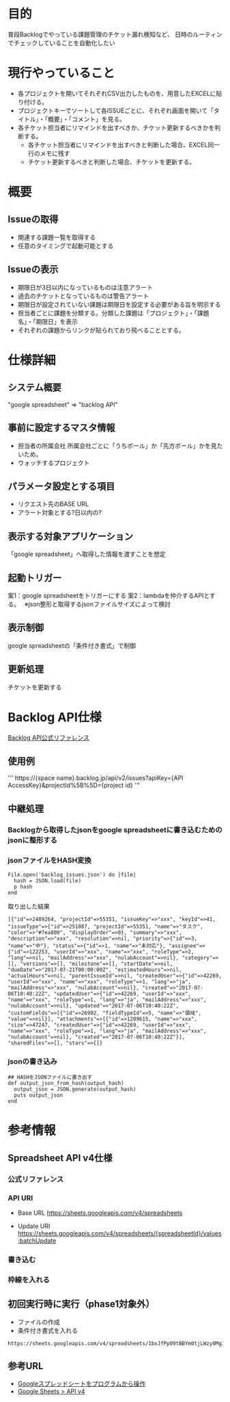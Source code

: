 # 目的
普段Backlogでやっている課題管理のチケット漏れ検知など、
日時のルーティンでチェックしていることを自動化したい

# 現行やっていること
- 各プロジェクトを開いてそれぞれCSV出力したものを、用意したEXCELに貼り付ける。
- プロジェクトキーでソートして各ISSUEごとに、それぞれ画面を開いて「タイトル」・「概要」・「コメント」を見る。
- 各チケット担当者にリマインドを出すべきか、チケット更新するべきかを判断する。
  - 各チケット担当者にリマインドを出すべきと判断した場合、EXCEL同一行のメモに残す
  - チケット更新するべきと判断した場合、チケットを更新する。

# 概要
## Issueの取得
- 関連する課題一覧を取得する
- 任意のタイミングで起動可能とする

## Issueの表示
- 期限日が3日以内になっているものは注意アラート
- 過去のチケットとなっているものは警告アラート
- 期限日が設定されていない課題は期限日を設定する必要がある旨を明示する
- 担当者ごとに課題を分類する。分類した課題は「プロジェクト」・「課題名」・「期限日」を表示
- それぞれの課題からリンクが貼られており飛べることとする。

# 仕様詳細
## システム概要
"google spreadsheet" => "backlog API"

## 事前に設定するマスタ情報
- 担当者の所属会社
所属会社ごとに「うちボール」か「先方ボール」かを見たいため。
- ウォッチするプロジェクト

## パラメータ設定とする項目
- リクエスト先のBASE URL
- アラート対象とする?日以内の?

## 表示する対象アプリケーション
「google spreadsheet」へ取得した情報を渡すことを想定

## 起動トリガー
案1：google spreadsheetをトリガーにする
案2：lambdaを仲介するAPIとする。　
※json整形と取得するjsonファイルサイズによって検討

## 表示制御
google spreadsheetの「条件付き書式」で制御

## 更新処理
チケットを更新する

# Backlog API仕様
[Backlog API公式リファレンス](https://developer.nulab-inc.com/ja/docs/backlog/)

## 使用例

'''
https://{space name}.backlog.jp/api/v2/issues?apiKey={API AccessKey}&projectId%5B%5D={project id}
'''

## 中継処理
### Backlogから取得したjsonをgoogle spreadsheetに書き込むためのjsonに整形する

### jsonファイルをHASH変換

```
File.open('backlog_issues.json') do |file|
  hash = JSON.load(file)
  p hash
end
```

取り出した結果
```
[{"id"=>2489264, "projectId"=>55351, "issueKey"=>"xxx", "keyId"=>41, "issueType"=>{"id"=>251087, "projectId"=>55351, "name"=>"タスク", "color"=>"#7ea800", "displayOrder"=>0}, "summary"=>"xxx", "description"=>"xxx", "resolution"=>nil, "priority"=>{"id"=>3, "name"=>"中"}, "status"=>{"id"=>1, "name"=>"未対応"}, "assignee"=>{"id"=>122253, "userId"=>"xxx", "name"=>"xxx", "roleType"=>2, "lang"=>nil, "mailAddress"=>"xxx", "nulabAccount"=>nil}, "category"=>[], "versions"=>[], "milestone"=>[], "startDate"=>nil, "dueDate"=>"2017-07-21T00:00:00Z", "estimatedHours"=>nil, "actualHours"=>nil, "parentIssueId"=>nil, "createdUser"=>{"id"=>42269, "userId"=>"xxx", "name"=>"xxx", "roleType"=>1, "lang"=>"ja", "mailAddress"=>"xxx", "nulabAccount"=>nil}, "created"=>"2017-07-06T10:40:22Z", "updatedUser"=>{"id"=>42269, "userId"=>"xxx", "name"=>"xxx", "roleType"=>1, "lang"=>"ja", "mailAddress"=>"xxx", "nulabAccount"=>nil}, "updated"=>"2017-07-06T10:40:22Z", "customFields"=>[{"id"=>26992, "fieldTypeId"=>5, "name"=>"領域", "value"=>nil}], "attachments"=>[{"id"=>1209615, "name"=>"xxx", "size"=>47247, "createdUser"=>{"id"=>42269, "userId"=>"xxx", "name"=>"xxx", "roleType"=>1, "lang"=>"ja", "mailAddress"=>"xxx", "nulabAccount"=>nil}, "created"=>"2017-07-06T10:40:22Z"}], "sharedFiles"=>[], "stars"=>[]}
```
###

### jsonの書き込み

```
## HASHをJSONファイルに書き出す
def output_json_from_hash(output_hash)
  output_json = JSON.generate(output_hash)
  puts output_json
end
```

# 参考情報
## Spreadsheet API v4仕様
### 公式リファレンス

### API URI
* Base URL https://sheets.googleapis.com/v4/spreadsheets

* Update URI
https://sheets.googleapis.com/v4/spreadsheets/{spreadsheetId}/values:batchUpdate

### 書き込む

### 枠線を入れる

## 初回実行時に実行（phase1対象外）
* ファイルの作成
* 条件付き書式を入れる

```
https://sheets.googleapis.com/v4/spreadsheets/1bxJfPp09tBBYm0tjLWzy0MgInzWw_W1wtzwyEf8CTqM:batchUpdate
```

## 参考URL
* [Googleスプレッドシートをプログラムから操作](http://qiita.com/howdy39/items/ca719537bba676dce1cf)
* [Google Sheets > API v4](https://developers.google.com/sheets/api/reference/rest/)
